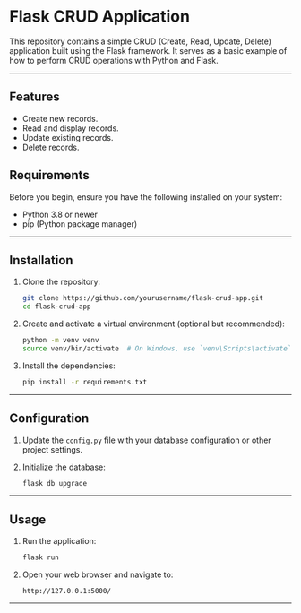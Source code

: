 # Flask CRUD Application

This repository contains a simple CRUD (Create, Read, Update, Delete) application built using the Flask framework. It serves as a basic example of how to perform CRUD operations with Python and Flask.

---

## Features

- Create new records.
- Read and display records.
- Update existing records.
- Delete records.

## Requirements

Before you begin, ensure you have the following installed on your system:

- Python 3.8 or newer
- pip (Python package manager)

---

## Installation

1. Clone the repository:
    ```bash
    git clone https://github.com/yourusername/flask-crud-app.git
    cd flask-crud-app
    ```

2. Create and activate a virtual environment (optional but recommended):
    ```bash
    python -m venv venv
    source venv/bin/activate  # On Windows, use `venv\Scripts\activate`
    ```

3. Install the dependencies:
    ```bash
    pip install -r requirements.txt
    ```

---

## Configuration

1. Update the `config.py` file with your database configuration or other project settings.

2. Initialize the database:
    ```bash
    flask db upgrade
    ```

---

## Usage

1. Run the application:
    ```bash
    flask run
    ```

2. Open your web browser and navigate to:
    ```
    http://127.0.0.1:5000/
    ```

---
